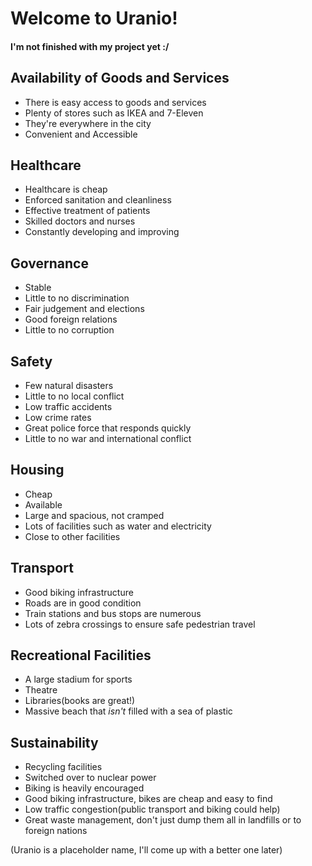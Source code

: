 # Welcome to Uranio!

#### I'm not finished with my project yet :/

## Availability of Goods and Services

- There is easy access to goods and services
- Plenty of stores such as IKEA and 7-Eleven
- They're everywhere in the city
- Convenient and Accessible

## Healthcare

- Healthcare is cheap
- Enforced sanitation and cleanliness
- Effective treatment of patients
- Skilled doctors and nurses
- Constantly developing and improving

## Governance

- Stable
- Little to no discrimination
- Fair judgement and elections
- Good foreign relations
- Little to no corruption

## Safety

- Few natural disasters
- Little to no local conflict
- Low traffic accidents
- Low crime rates
- Great police force that responds quickly
- Little to no war and international conflict

## Housing

- Cheap
- Available
- Large and spacious, not cramped
- Lots of facilities such as water and electricity
- Close to other facilities

## Transport

- Good biking infrastructure
- Roads are in good condition
- Train stations and bus stops are numerous
- Lots of zebra crossings to ensure safe pedestrian travel

## Recreational Facilities

- A large stadium for sports
- Theatre
- Libraries(books are great!)
- Massive beach that *isn't* filled with a sea of plastic

## Sustainability

- Recycling facilities
- Switched over to nuclear power
- Biking is heavily encouraged
- Good biking infrastructure, bikes are cheap and easy to find
- Low traffic congestion(public transport and biking could help)
- Great waste management, don't just dump them all in landfills or to foreign nations

(Uranio is a placeholder name, I'll come up with a better one later)

